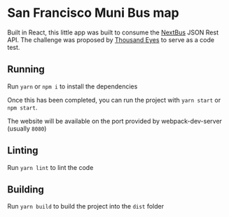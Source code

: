 # San Francisco Muni Bus map

Built in React, this little app was built to consume the [NextBus](http://www.nextbus.com/xmlFeedDocs/NextBusXMLFeed.pdf) JSON Rest API. The challenge was proposed by [Thousand Eyes](https://thousandeyes.com) to serve as a code test.

## Running
Run `yarn` or `npm i` to install the dependencies

Once this has been completed, you can run the project with `yarn start` or `npm start`.

The website will be available on the port provided by webpack-dev-server (usually `8080`)


## Linting
Run `yarn lint` to lint the code


## Building
Run `yarn build` to build the project into the `dist` folder

